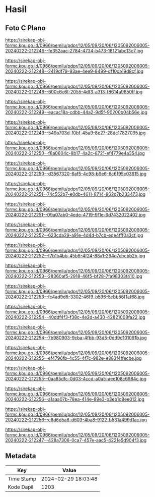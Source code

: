 # Hasil

## Foto C Plano

https://sirekap-obj-formc.kpu.go.id/0966/pemilu/pdpr/12/05/09/20/06/1205092006005-20240222-212246--fe352aac-2784-4734-b473-18121abc13c7.jpg

https://sirekap-obj-formc.kpu.go.id/0966/pemilu/pdpr/12/05/09/20/06/1205092006005-20240222-212248--2419df79-93ae-4ee9-8499-df10da19d8cf.jpg

https://sirekap-obj-formc.kpu.go.id/0966/pemilu/pdpr/12/05/09/20/06/1205092006005-20240222-212248--600c6c6f-2055-4df3-a313-f8614a9850ff.jpg

https://sirekap-obj-formc.kpu.go.id/0966/pemilu/pdpr/12/05/09/20/06/1205092006005-20240222-212249--eacac18a-cdbb-44a2-9d5f-90200b04b56e.jpg

https://sirekap-obj-formc.kpu.go.id/0966/pemilu/pdpr/12/05/09/20/06/1205092006005-20240222-212249--549a703d-f0bf-45a9-8e27-28dc17827095.jpg

https://sirekap-obj-formc.kpu.go.id/0966/pemilu/pdpr/12/05/09/20/06/1205092006005-20240222-212250--f8a0604c-8b17-4a2c-8721-ef4779e4a354.jpg

https://sirekap-obj-formc.kpu.go.id/0966/pemilu/pdpr/12/05/09/20/06/1205092006005-20240222-212250--d3567320-6af5-4c98-b9e6-6c6f95c03615.jpg

https://sirekap-obj-formc.kpu.go.id/0966/pemilu/pdpr/12/05/09/20/06/1205092006005-20240222-212251--74c552b7-e0db-4611-8714-962d7b233473.jpg

https://sirekap-obj-formc.kpu.go.id/0966/pemilu/pdpr/12/05/09/20/06/1205092006005-20240222-212251--09a07ab0-4ede-4719-9f1e-6d7432022402.jpg

https://sirekap-obj-formc.kpu.go.id/0966/pemilu/pdpr/12/05/09/20/06/1205092006005-20240222-212252--623cda29-a91e-4d4d-b7cb-ede4fff0a3cf.jpg

https://sirekap-obj-formc.kpu.go.id/0966/pemilu/pdpr/12/05/09/20/06/1205092006005-20240222-212252--f7b1b4bb-45b8-4f24-88a1-264c7cbcbb2b.jpg

https://sirekap-obj-formc.kpu.go.id/0966/pemilu/pdpr/12/05/09/20/06/1205092006005-20240222-212253--28360af5-2918-46f5-bf28-7fa98303f410.jpg

https://sirekap-obj-formc.kpu.go.id/0966/pemilu/pdpr/12/05/09/20/06/1205092006005-20240222-212253--fc4ad9d6-3302-46f9-b596-5cbb56f1af68.jpg

https://sirekap-obj-formc.kpu.go.id/0966/pemilu/pdpr/12/05/09/20/06/1205092006005-20240222-212254--40ddf4f3-f38c-4e2d-a430-42821008fa22.jpg

https://sirekap-obj-formc.kpu.go.id/0966/pemilu/pdpr/12/05/09/20/06/1205092006005-20240222-212254--7b980903-9cba-4fbb-93d5-0dd9d101091b.jpg

https://sirekap-obj-formc.kpu.go.id/0966/pemilu/pdpr/12/05/09/20/06/1205092006005-20240222-212255--ef4796fb-4c55-4f7c-982e-e883f4ffecbe.jpg

https://sirekap-obj-formc.kpu.go.id/0966/pemilu/pdpr/12/05/09/20/06/1205092006005-20240222-212255--0aa85dfc-0d03-4ccd-a0a5-aee108c6984c.jpg

https://sirekap-obj-formc.kpu.go.id/0966/pemilu/pdpr/12/05/09/20/06/1205092006005-20240222-212256--a1aaa07b-78ea-414e-89e3-b3eb1d8ee012.jpg

https://sirekap-obj-formc.kpu.go.id/0966/pemilu/pdpr/12/05/09/20/06/1205092006005-20240222-212256--c8d6d5a8-d603-4ba8-9122-b531a499d1ac.jpg

https://sirekap-obj-formc.kpu.go.id/0966/pemilu/pdpr/12/05/09/20/06/1205092006005-20240222-212247--428a7306-0ca7-457e-aac5-4221e5d904f3.jpg


## Metadata

| Key        | Value               |
| ---------- | ------------------- |
| Time Stamp | 2024-02-29 18:03:48 |
| Kode Dapil | 1203                |



